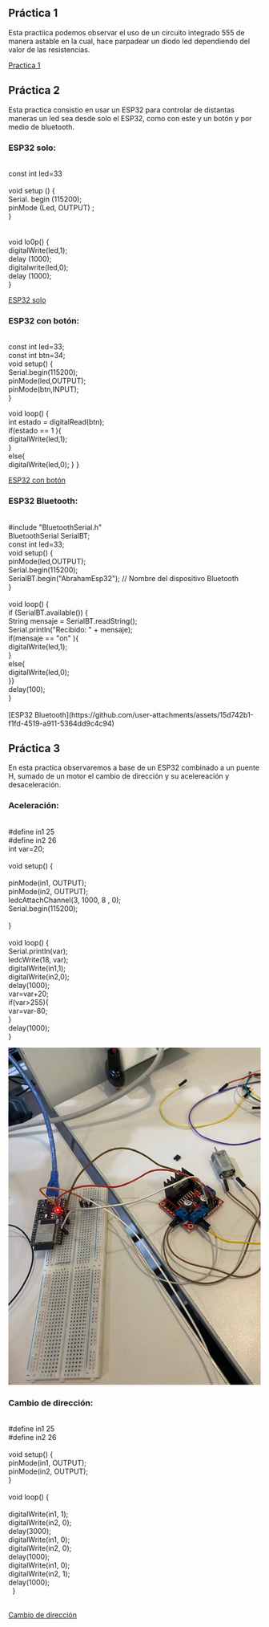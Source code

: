 ## Práctica 1

Esta practiica podemos observar el uso de un circuito integrado 555 de manera astable en la cual, hace parpadear un diodo led dependiendo del valor de las resistencias.


[Practica 1][doc-ref]

[doc-ref]: https://github.com/user-attachments/assets/a55c972d-851a-4645-9918-f97dc848011a "Practica 1"


## Práctica 2

Esta practica consistio en usar un ESP32 para controlar de distantas maneras un led sea desde solo el ESP32, como con este y un botón y por medio de bluetooth.


### ESP32 solo:<br>
<br>
 const int led=33<br>
<br>
  void setup () {<br>
  Serial. begin (115200);<br>
  pinMode (Led, OUTPUT) ;<br>
 }<br>
<br>
<br>
 void lo0p() {<br>
 digitalWrite(led,1);<br>
 delay (1000);<br>
 digitalwrite(led,0);<br>
 delay (1000);<br>
 }<br>

[ESP32 solo](https://github.com/user-attachments/assets/6e66b9b6-49fc-4279-bbd0-478fd867dd4a)

### ESP32 con botón:<br>
<br>
const int led=33;<br>
const int btn=34;<br>
void setup() {<br>
  Serial.begin(115200);<br>
  pinMode(led,OUTPUT);<br>
  pinMode(btn,INPUT);<br>
}<br>

void loop() {<br>
  int estado = digitalRead(btn);<br>
  if(estado == 1 ){<br>
    digitalWrite(led,1);<br>
  }<br>
  else{<br>
    digitalWrite(led,0);
  }
}<br>

[ESP32 con botón](https://github.com/user-attachments/assets/2fb48297-2228-4e13-8b8e-80b5b23b4017)

### ESP32 Bluetooth:<br>
<br>
#include "BluetoothSerial.h"<br>
BluetoothSerial SerialBT;<br>
const int led=33;<br>
void setup() {<br>
  pinMode(led,OUTPUT);<br>
    Serial.begin(115200);<br>
    SerialBT.begin("AbrahamEsp32"); // Nombre del dispositivo Bluetooth<br>
}<br>
<br>
void loop() {<br>
    if (SerialBT.available()) {<br>
        String mensaje = SerialBT.readString();<br>
        Serial.println("Recibido: " + mensaje);<br>
        if(mensaje == "on" ){<br>
    digitalWrite(led,1);<br>
  }<br>
  else{<br>
    digitalWrite(led,0);<br>
    }}<br>
    delay(100);<br>
}<br>
<br>
[ESP32 Bluetooth](https://github.com/user-attachments/assets/15d742b1-f1fd-4519-a911-5364dd9c4c94)

## Práctica 3

En esta practica observaremos a base de un ESP32 combinado a un puente H, sumado de un motor el cambio de dirección y su acelereación y desaceleración.

### Aceleración:<br>
<br>
#define in1 25<br>
#define in2 26<br>
int var=20;<br>
 <br>
void setup() {<br>
 <br>
  pinMode(in1, OUTPUT);<br>
  pinMode(in2, OUTPUT);<br>
  ledcAttachChannel(3, 1000, 8 , 0);<br>
  Serial.begin(115200);<br>
 <br>
}<br>
 <br>
void loop() {<br>
  Serial.println(var);<br>
  ledcWrite(18, var);<br>
  digitalWrite(in1,1);<br>
  digitalWrite(in2,0);<br>
  delay(1000);<br>
  var=var+20;<br>
  if(var>255){<br>
     var=var-80;<br>
  }  <br>
  delay(1000);<br>
}<br>

![Diagrama del sistema](recursos/imgs/FotoESP32motoraceleracion.jpg) 


### Cambio de dirección:<br>
<br>
#define in1 25<br>
#define in2 26<br>
<br>
void setup() {<br>
  pinMode(in1, OUTPUT);<br>
  pinMode(in2, OUTPUT);<br>
}<br>
<br>
void loop() {<br>
<br>
    digitalWrite(in1, 1); <br>
    digitalWrite(in2, 0); <br>
    delay(3000);<br>
    digitalWrite(in1, 0); <br>
    digitalWrite(in2, 0); <br>
    delay(1000);<br>
    digitalWrite(in1, 0); <br>
    digitalWrite(in2, 1); <br>
    delay(1000); <br>
  }<br>
  <br>
  
[Cambio de dirección](https://github.com/user-attachments/assets/4e1e3c5b-193a-47d9-be2c-e228a90f1efe)

